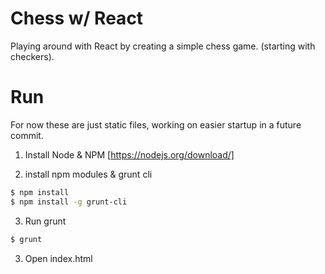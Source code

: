 # Chess w/ React

Playing around with React by creating a simple chess game. (starting with checkers).

# Run

For now these are just static files, working on easier startup in a future
commit.

1. Install Node & NPM [https://nodejs.org/download/]

2. install npm modules & grunt cli
```bash
$ npm install
$ npm install -g grunt-cli
```

3. Run grunt
```bash
$ grunt
```

3. Open index.html
